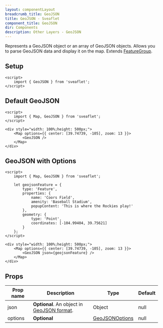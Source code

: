 ```yaml
---
layout: componentLayout
breadcrumb_title: GeoJSON
title: GeoJSON - Sveaflet
component_title: GeoJSON
dir: Components
description: Other Layers - GeoJSON
---
```


Represents a GeoJSON object or an array of GeoJSON objects. Allows you to parse GeoJSON data and display it on the map. Extends [FeatureGroup](https://leafletjs.com/reference.html#featuregroup).

## Setup

```svelte example csr hideOutput
<script>
	import { GeoJSON } from 'sveaflet';
</script>
```

## Default GeoJSON

```svelte example csr
<script>
	import { Map, GeoJSON } from 'sveaflet';
</script>

<div style="width: 100%;height: 500px;">
	<Map options={{ center: [39.74739, -105], zoom: 13 }}>
		<GeoJSON />
	</Map>
</div>
```

## GeoJSON with Options

```svelte example csr
<script>
	import { Map, GeoJSON } from 'sveaflet';

	let geojsonFeature = {
		type: 'Feature',
		properties: {
			name: 'Coors Field',
			amenity: 'Baseball Stadium',
			popupContent: 'This is where the Rockies play!'
		},
		geometry: {
			type: 'Point',
			coordinates: [-104.99404, 39.75621]
		}
	};
</script>

<div style="width: 100%;height: 500px;">
	<Map options={{ center: [39.74739, -105], zoom: 13 }}>
		<GeoJSON json={geojsonFeature} />
	</Map>
</div>
```

## Props

| Prop name | Description | Type | Default |
| --- | --- | --- | --- |
| json | **Optional**. An object in [GeoJSON format](https://datatracker.ietf.org/doc/html/rfc7946). | Object | null |
| options | **Optional** | [GeoJSONOptions](https://leafletjs.com/reference.html#geojson-option) | null |